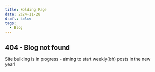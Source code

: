```yaml
---
title: Holding Page
date: 2024-11-28
draft: false
tags:
  - Blog
---
```


<h2> 404 - Blog not found </h2>

Site building is in progress - aiming to start weekly(ish) posts in the new year!